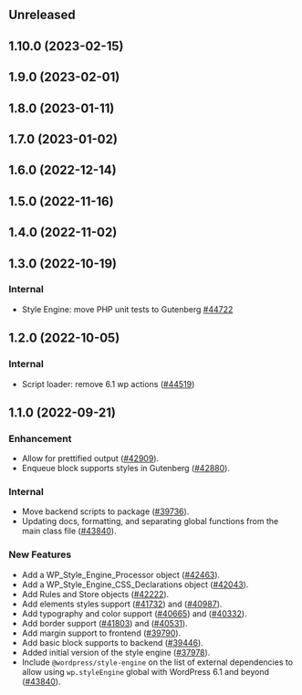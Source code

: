 <!-- Learn how to maintain this file at https://github.com/WordPress/gutenberg/tree/HEAD/packages#maintaining-changelogs. -->

## Unreleased

## 1.10.0 (2023-02-15)

## 1.9.0 (2023-02-01)

## 1.8.0 (2023-01-11)

## 1.7.0 (2023-01-02)

## 1.6.0 (2022-12-14)

## 1.5.0 (2022-11-16)

## 1.4.0 (2022-11-02)

## 1.3.0 (2022-10-19)

### Internal
-   Style Engine: move PHP unit tests to Gutenberg [#44722](https://github.com/WordPress/gutenberg/pull/44722)

## 1.2.0 (2022-10-05)

### Internal
-   Script loader: remove 6.1 wp actions ([#44519](https://github.com/WordPress/gutenberg/pull/44519))

## 1.1.0 (2022-09-21)

### Enhancement
-   Allow for prettified output ([#42909](https://github.com/WordPress/gutenberg/pull/42909)).
-   Enqueue block supports styles in Gutenberg ([#42880](https://github.com/WordPress/gutenberg/pull/42880)).

### Internal
-   Move backend scripts to package ([#39736](https://github.com/WordPress/gutenberg/pull/39736)).
-   Updating docs, formatting, and separating global functions from the main class file ([#43840](https://github.com/WordPress/gutenberg/pull/43840)).

### New Features
-   Add a WP_Style_Engine_Processor object ([#42463](https://github.com/WordPress/gutenberg/pull/42463)).
-   Add a WP_Style_Engine_CSS_Declarations object ([#42043](https://github.com/WordPress/gutenberg/pull/42043)).
-   Add Rules and Store objects ([#42222](https://github.com/WordPress/gutenberg/pull/42222)).
-   Add elements styles support ([#41732](https://github.com/WordPress/gutenberg/pull/41732)) and ([#40987](https://github.com/WordPress/gutenberg/pull/40987)).
-   Add typography and color support ([#40665](https://github.com/WordPress/gutenberg/pull/40987)) and ([#40332](https://github.com/WordPress/gutenberg/pull/40332)).
-   Add border support ([#41803](https://github.com/WordPress/gutenberg/pull/40332)) and ([#40531](https://github.com/WordPress/gutenberg/pull/40531)).
-   Add margin support to frontend ([#39790](https://github.com/WordPress/gutenberg/pull/39790)).
-   Add basic block supports to backend ([#39446](https://github.com/WordPress/gutenberg/pull/39446)).
-   Added initial version of the style engine ([#37978](https://github.com/WordPress/gutenberg/pull/37978)).
-   Include `@wordpress/style-engine` on the list of external dependencies to allow using `wp.styleEngine` global with WordPress 6.1 and beyond ([#43840](https://github.com/WordPress/gutenberg/pull/43840)).
